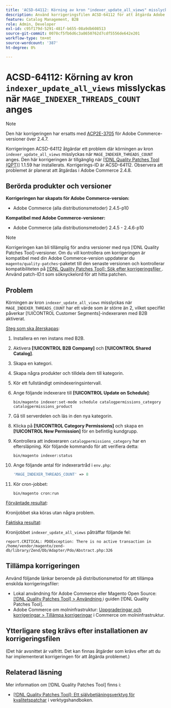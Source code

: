 ```yaml
---
title: 'ACSD-64112: Körning av kron "indexer_update_all_views" misslyckas när "MAGE_INDEXER_THREADS_COUNT" har angetts'
description: Använd korrigeringsfilen ACSD-64112 för att åtgärda Adobe Commerce-problemet där körningen av kron "indexer_update_all_views" misslyckas när "MAGE_INDEXER_THREADS_COUNT" har angetts.
feature: Catalog Management, B2B
role: Admin, Developer
exl-id: c95f179d-5291-481f-b655-08a9db608513
source-git-commit: 0078cf5fb6d6c3a8650762d7cdf5556de642e201
workflow-type: tm+mt
source-wordcount: '387'
ht-degree: 0%

---
```


# ACSD-64112: Körning av kron `indexer_update_all_views` misslyckas när `MAGE_INDEXER_THREADS_COUNT` anges

>[!NOTE]
>
>Den här korrigeringen har ersatts med [ACP2E-3705](/help/tools/quality-patches-tool/patches-available-in-qpt/v1-1-61/acp2e-3705-fixes-an-issue-where-the-indexer.md) för Adobe Commerce-versioner över 2.4.7.

Korrigeringen ACSD-64112 åtgärdar ett problem där körningen av kron `indexer_update_all_views` misslyckas när `MAGE_INDEXER_THREADS_COUNT` anges. Den här korrigeringen är tillgänglig när [[!DNL Quality Patches Tool (QPT)]](/help/tools/quality-patches-tool/quality-patches-tool-to-self-serve-quality-patches.md) 1.1.59 har installerats. Korrigerings-ID är ACSD-64112. Observera att problemet är planerat att åtgärdas i Adobe Commerce 2.4.8.

## Berörda produkter och versioner

**Korrigeringen har skapats för Adobe Commerce-version:**

* Adobe Commerce (alla distributionsmetoder) 2.4.5-p10

**Kompatibel med Adobe Commerce-versioner:**

* Adobe Commerce (alla distributionsmetoder) 2.4.5 - 2.4.6-p10

>[!NOTE]
>
>Korrigeringen kan bli tillämplig för andra versioner med nya [!DNL Quality Patches Tool]-versioner. Om du vill kontrollera om korrigeringen är kompatibel med din Adobe Commerce-version uppdaterar du `magento/quality-patches`-paketet till den senaste versionen och kontrollerar kompatibiliteten på [[!DNL Quality Patches Tool]: Sök efter korrigeringsfiler ](https://experienceleague.adobe.com/tools/commerce-quality-patches/index.html?lang=sv-SE). Använd patch-ID:t som söknyckelord för att hitta patchen.

## Problem

Körningen av kron `indexer_update_all_views` misslyckas när `MAGE_INDEXER_THREADS_COUNT` har ett värde som är större än 2, vilket specifikt påverkar [!UICONTROL Customer Segments]-indexeraren med B2B aktiverat.

<u>Steg som ska återskapas</u>:

1. Installera en ren instans med B2B.
1. Aktivera **[!UICONTROL B2B Company]** och **[!UICONTROL Shared Catalog]**.
1. Skapa en kategori.
1. Skapa några produkter och tilldela dem till kategorin.
1. Kör ett fullständigt omindexeringsintervall.
1. Ange följande indexerare till **[!UICONTROL Update on Schedule]**:

   ```
   bin/magento indexer:set-mode schedule catalogpermissions_category catalogpermissions_product
   ```

1. Gå till serverdelen och läs in den nya kategorin.
1. Klicka på **[!UICONTROL Category Permissions]** och skapa en **[!UICONTROL New Permission]** för en befintlig kundgrupp.
1. Kontrollera att indexeraren `catalogpermissions_category` har en eftersläpning. Kör följande kommando för att verifiera detta:

   ```
   bin/magento indexer:status
   ```

1. Ange följande antal för indexerartråd i `env.php`:

   ```php
   'MAGE_INDEXER_THREADS_COUNT' => 8
   ```

1. Kör cron-jobbet:

   ```
   bin/magento cron:run
   ```

<u>Förväntade resultat</u>:

Kronijobbet ska köras utan några problem.

<u>Faktiska resultat</u>:

Kronijobbet `indexer_update_all_views` påträffar följande fel:

```
report.CRITICAL: PDOException: There is no active transaction in /home/vendor/magento/zend-db/library/Zend/Db/Adapter/Pdo/Abstract.php:326
```

## Tillämpa korrigeringen

Använd följande länkar beroende på distributionsmetod för att tillämpa enskilda korrigeringsfiler:

* Lokal användning för Adobe Commerce eller Magento Open Source: [[!DNL Quality Patches Tool] > Användning ](/help/tools/quality-patches-tool/usage.md) i guiden [!DNL Quality Patches Tool].
* Adobe Commerce om molninfrastruktur: [Uppgraderingar och korrigeringar > Tillämpa korrigeringar](https://experienceleague.adobe.com/docs/commerce-cloud-service/user-guide/develop/upgrade/apply-patches.html?lang=sv-SE) i Commerce om molninfrastruktur.

## Ytterligare steg krävs efter installationen av korrigeringsfilen

(Det här avsnittet är valfritt. Det kan finnas åtgärder som krävs efter att du har implementerat korrigeringen för att åtgärda problemet.) 

## Relaterad läsning

Mer information om [!DNL Quality Patches Tool] finns i:

* [[!DNL Quality Patches Tool]: Ett självbetjäningsverktyg för kvalitetspatchar](/help/tools/quality-patches-tool/quality-patches-tool-to-self-serve-quality-patches.md) i verktygshandboken.
